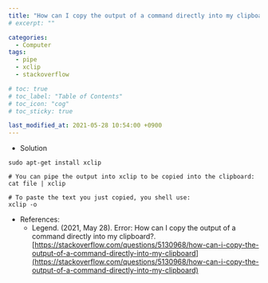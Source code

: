 ```yaml
---
title: "How can I copy the output of a command directly into my clipboard?"
# excerpt: ""

categories:
  - Computer
tags:
  - pipe
  - xclip
  - stackoverflow

# toc: true 
# toc_label: "Table of Contents"
# toc_icon: "cog"
# toc_sticky: true

last_modified_at: 2021-05-28 10:54:00 +0900
---
```


* Solution

```
sudo apt-get install xclip

# You can pipe the output into xclip to be copied into the clipboard:
cat file | xclip

# To paste the text you just copied, you shell use:
xclip -o
```


* References: 
    * Legend. (2021, May 28). Error: How can I copy the output of a command directly into my clipboard?. [https://stackoverflow.com/questions/5130968/how-can-i-copy-the-output-of-a-command-directly-into-my-clipboard](https://stackoverflow.com/questions/5130968/how-can-i-copy-the-output-of-a-command-directly-into-my-clipboard)


